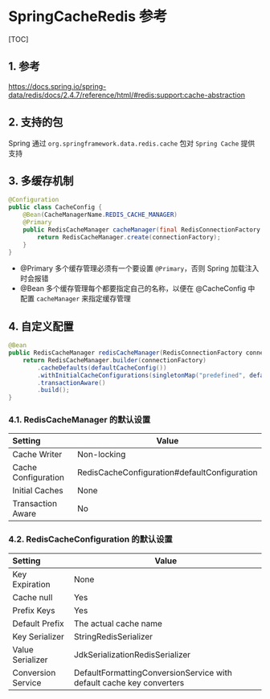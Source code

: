# SpringCacheRedis 参考

[TOC]

## 1. 参考

<https://docs.spring.io/spring-data/redis/docs/2.4.7/reference/html/#redis:support:cache-abstraction>

## 2. 支持的包

Spring 通过 `org.springframework.data.redis.cache` 包对 `Spring Cache` 提供支持

## 3. 多缓存机制

```java
@Configuration
public class CacheConfig {
    @Bean(CacheManagerName.REDIS_CACHE_MANAGER)
    @Primary
    public RedisCacheManager cacheManager(final RedisConnectionFactory connectionFactory) {
        return RedisCacheManager.create(connectionFactory);
    }
}
```

- @Primary 多个缓存管理必须有一个要设置 `@Primary`，否则 Spring 加载注入时会报错
- @Bean 多个缓存管理每个都要指定自己的名称，以便在 @CacheConfig 中配置 `cacheManager` 来指定缓存管理

## 4. 自定义配置

```java
@Bean
public RedisCacheManager redisCacheManager(RedisConnectionFactory connectionFactory) {
    return RedisCacheManager.builder(connectionFactory)
        .cacheDefaults(defaultCacheConfig())
        .withInitialCacheConfigurations(singletonMap("predefined", defaultCacheConfig().disableCachingNullValues()))
        .transactionAware()
        .build();
}
```

### 4.1. RedisCacheManager 的默认设置

| Setting             | Value                                        |
| :------------------ | -------------------------------------------- |
| Cache Writer        | Non-locking                                  |
| Cache Configuration | RedisCacheConfiguration#defaultConfiguration |
| Initial Caches      | None                                         |
| Transaction Aware   | No                                           |

### 4.2. RedisCacheConfiguration 的默认设置

| Setting            | Value                                                                |
| :----------------- | -------------------------------------------------------------------- |
| Key Expiration     | None                                                                 |
| Cache null         | Yes                                                                  |
| Prefix Keys        | Yes                                                                  |
| Default Prefix     | The actual cache name                                                |
| Key Serializer     | StringRedisSerializer                                                |
| Value Serializer   | JdkSerializationRedisSerializer                                      |
| Conversion Service | DefaultFormattingConversionService with default cache key converters |
